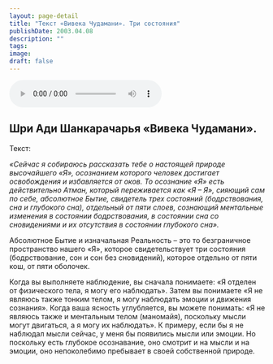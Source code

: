 ```yaml
---
layout: page-detail
title: "Текст «Вивека Чудамани». Три состояния"
publishDate: 2003.04.08
description: ""
tags:
image:
draft: false
---
```


<audio title="2003.04.08 - Текст «Вивека Чудамани». Три состояния.mp3" src="https://filer-api.advayta.org/v1.0/public/files/75558" controls=""></audio>

## **Шри Ади Шанкарачарья «Вивека Чудамани».** 
 Текст:

_«Сейчас я собираюсь рассказать тебе о настоящей природе высочайшего «Я», осознанием которого человек достигает освобождения и избавляется от оков. То осознание «Я» есть действительно Атман, который переживается как «Я – Я», сияющий сам по себе, абсолютное Бытие, свидетель трех состояний (бодрствования, сна и глубокого сна), отдельный от пяти слоев, сознающий ментальные изменения в состоянии бодрствования, в состоянии сна со сновидениями и их отсутствия в состоянии глубокого сна»._ 

 Абсолютное Бытие и изначальная Реальность – это то безграничное пространство нашего «Я», которое свидетельствует три состояния (бодрствование, сон и сон без сновидений), которое отдельно от пяти кош, от пяти оболочек.

  
 Когда вы выполняете наблюдение, вы сначала понимаете: «Я отделен от физического тела, я могу его наблюдать». Затем вы понимаете «Я не являюсь также тонким телом, я могу наблюдать эмоции и движения сознания». Когда ваша ясность углубляется, вы можете понимать: «Я не являюсь также и ментальным телом (маномайя), поскольку мысли могут двигаться, а я могу их наблюдать». К примеру, если бы я не наблюдал мысли сейчас, у меня бы появились мысли или эмоции. Но поскольку есть глубокое осознавание, оно смотрит и на мысли и на эмоции, оно непоколебимо пребывает в своей собственной природе.
  
  
